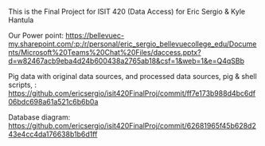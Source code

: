 This is the Final Project for ISIT 420 (Data Access) for Eric Sergio & Kyle Hantula


Our Power point: https://bellevuec-my.sharepoint.com/:p:/r/personal/eric_sergio_bellevuecollege_edu/Documents/Microsoft%20Teams%20Chat%20Files/daccess.pptx?d=w82467acb9eba4d24b600438a2765ab18&csf=1&web=1&e=Q4qSBb

Pig data with original data sources, and processed data sources, pig & shell scripts,  : https://github.com/ericsergio/isit420FinalProj/commit/ff7e173b988d4bc6df06bdc698a61a521c6b6b0a

Database diagram: https://github.com/ericsergio/isit420FinalProj/commit/62681965f45b628d243e4cc4da176638b1b6d1ff
